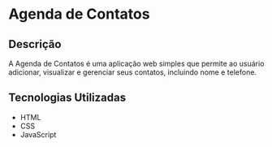 # Agenda de Contatos

## Descrição
A Agenda de Contatos é uma aplicação web simples que permite ao usuário adicionar, visualizar e gerenciar seus contatos, incluindo nome e telefone.

## Tecnologias Utilizadas
- HTML
- CSS
- JavaScript
